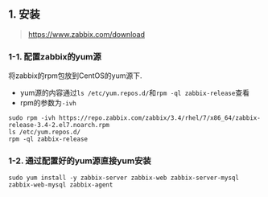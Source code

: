 ## 1. 安装
> https://www.zabbix.com/download
### 1-1. 配置zabbix的yum源
将zabbix的rpm包放到CentOS的yum源下.
+ yum源的内容通过`ls /etc/yum.repos.d/`和`rpm -ql zabbix-release`查看
+ rpm的参数为`-ivh`
```
sudo rpm -ivh https://repo.zabbix.com/zabbix/3.4/rhel/7/x86_64/zabbix-release-3.4-2.el7.noarch.rpm
ls /etc/yum.repos.d/
rpm -ql zabbix-release
```
### 1-2. 通过配置好的yum源直接yum安装
```
sudo yum install -y zabbix-server zabbix-web zabbix-server-mysql zabbix-web-mysql zabbix-agent
```
